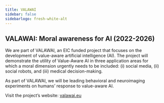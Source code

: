 ```yaml
---
title: VALAWAI
sidebar: false
sidebarlogo: fresh-white-alt
---
```



## VALAWAI: Moral awareness for AI (2022-2026)

We are part of VALAWAI, an EIC funded project that focuses on the development of value-aware artificial intelligence (AI). The project will demonstrate the utility of Value-Aware AI in three application areas for which a moral dimension urgently needs to be included: (i) social media, (ii) social robots, and (iii) medical decision-making.

As part of VALAWAI, we will be leading behavioral and neuroimaging experiments on humans’ response to value-aware AI. 

Visit the project’s website: [valawai.eu](https://valawai.eu/)